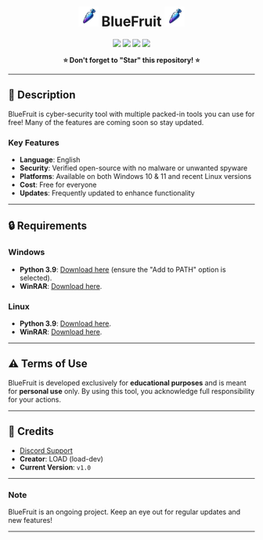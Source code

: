 <h1 align="center"><img src="../assets/Img/logo_bg.png" width="40px"> BlueFruit <img src="../assets/Img/logo_bg.png" width="40px"></h1>

<p align="center">
  <img src="https://img.shields.io/github/v/release/seb1noo/BlueFruit?label=Version&color=1b00ff">
  <img src="https://img.shields.io/github/stars/seb1noo/BlueFruit?style=flat&label=Stars&color=1b00ff">
  <img src="https://img.shields.io/github/repo-size/seb1noo/BlueFruit?label=Size&color=1b00ff">
  <img src="https://img.shields.io/github/languages/top/seb1noo/BlueFruit?color=1b00ff">
</p>

<p align="center"><strong>⭐ Don't forget to "Star" this repository! ⭐</strong></p>

---

## 📜 Description
BlueFruit is cyber-security tool with multiple packed-in tools you can use for free! Many of the features are coming soon so stay updated.

### Key Features
- **Language**: English  
- **Security**: Verified open-source with no malware or unwanted spyware  
- **Platforms**: Available on both Windows 10 & 11 and recent Linux versions  
- **Cost**: Free for everyone  
- **Updates**: Frequently updated to enhance functionality  

---

## 🔒 Requirements

### Windows
- **Python 3.9**: [Download here](https://www.python.org/downloads/release/python-3913/) (ensure the "Add to PATH" option is selected).
- **WinRAR**: [Download here](https://www.win-rar.com/postdownload.html?&L=10).

### Linux
- **Python 3.9**: [Download here](https://www.python.org/downloads/release/python-3913/).
- **WinRAR**: [Download here](https://www.win-rar.com/postdownload.html?&L=10).

---

## ⚠️ Terms of Use
BlueFruit is developed exclusively for **educational purposes** and is meant for **personal use** only. By using this tool, you acknowledge full responsibility for your actions.

---

## 🔗 Credits

- [Discord Support](https://discord.gg/H3QwtfBtDx)
- **Creator**: LOAD (load-dev)
- **Current Version**: `v1.0`

--- 

### Note
BlueFruit is an ongoing project. Keep an eye out for regular updates and new features!

--- 